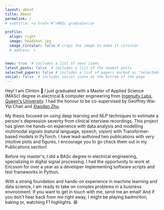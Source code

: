 ```yaml
---
layout: about
title: About
permalink: /
# subtitle: <a href='#'>MASc graduate</a>

profile:
  align: right
  image: headshot.jpg
  image_circular: false # crops the image to make it circular
  # address: >


news: true  # includes a list of news items
latest_posts: false  # includes a list of the newest posts
selected_papers: false # includes a list of papers marked as "selected={true}"
social: false  # includes social icons at the bottom of the page
---
```


Hey! I am Clinton :wave: I just graduated with a Master of Applied Science (MASc) degree in electrical & computer engineering from [Ingenuity Labs](https://ingenuitylabs.queensu.ca), [Queen's University](https://www.queensu.ca). I had the honour to be co-supervised by Geoffrey Wai-Yip Chan and [Xiaodan Zhu](http://www.xiaodanzhu.com). 

My thesis focused on using deep learning and NLP techniques to estimate a person's depression severity from clinical interview recordings. This project has given me hands-on experience with data analysis and modelling multimodal signals (natural language, speech, vision) with Transformer-based models in PyTorch. I have lead-authored two publications with very intuitive plots and figures, I encourage you to go check them out in my Publications section!

Before my master's, I did a BASc degree in electrical engineering, specializing in digital signal processing. I had the opportunity to work at Ericsson for over a year as a developer implementing software scripts and test frameworks in Python.

With a strong foundation and hands-on experience in machine learning and data science, I am ready to take on complex problems in a business environment. If you want to get in touch with me, send me an email! And if you don't hear back from me right away, I might be playing badminton, baking or, watching F1 highlights. :smile:

<!-- Write your biography here. Tell the world about yourself. Link to your favorite [subreddit](http://reddit.com). You can put a picture in, too. The code is already in, just name your picture `prof_pic.jpg` and put it in the `img/` folder.

Put your address / P.O. box / other info right below your picture. You can also disable any of these elements by editing `profile` property of the YAML header of your `_pages/about.md`. Edit `_bibliography/papers.bib` and Jekyll will render your [publications page](/al-folio/publications/) automatically.

Link to your social media connections, too. This theme is set up to use [Font Awesome icons](http://fortawesome.github.io/Font-Awesome/) and [Academicons](https://jpswalsh.github.io/academicons/), like the ones below. Add your Facebook, Twitter, LinkedIn, Google Scholar, or just disable all of them. -->
